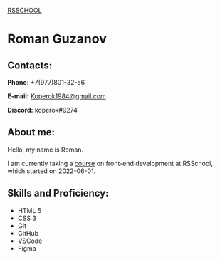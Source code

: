 [RSSCHOOL](https://github.com/Koperok/rsschool-cv/blob/gh-pages/cv.md)

# Roman Guzanov

## Contacts:

**Phone:** +7(977)801-32-56

**E-mail:** Koperok1984@gmail.com

**Discord:** koperok#9274

## About me:

Hello, my name is Roman.

I am currently taking a [course](https://rs.school/js-stage0/) on front-end development at RSSchool, which started on 2022-06-01.

## Skills and Proficiency:

* HTML 5
* CSS 3
* Git
* GitHub
* VSCode
* Figma
